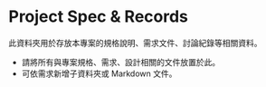 # Project Spec & Records

此資料夾用於存放本專案的規格說明、需求文件、討論紀錄等相關資料。

- 請將所有與專案規格、需求、設計相關的文件放置於此。
- 可依需求新增子資料夾或 Markdown 文件。 